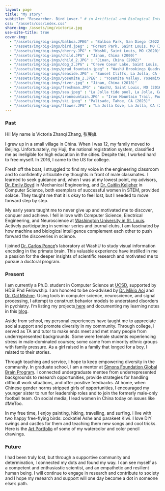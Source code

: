 ```yaml
---
layout: page
title: "My story"
subtitle: "Researcher. Bird Lover." # in Artificial and Biological Intelligence
css: "/assets/css/index.css"
share-img: /assets/img/victoria.jpg
use-site-title: true
cover-img:
  - "/assets/img/big-imgs/balboa.JPEG" : "Balboa Park, San Diego (2022)"
  - "/assets/img/big-imgs/bird.jpeg" : "Forest Park, Saint Louis, MO (2021)"
  - "/assets/img/big-imgs/cherry.JPG" : "WashU, Saint Louis, MO (2020)"
  - "/assets/img/big-imgs/child.JPG" : "Jinan, China (2000)"
  - "/assets/img/big-imgs/child_2.JPG" : "Jinan, China (2002)"
  - "/assets/img/big-imgs/dog_2.JPG" : "Creve Coeur Lake. Saint Louis, MO (2018)"
  - "/assets/img/big-imgs/grad_fountain.jpeg" : "WashU Brookings Quadrangle, Saint Louis, MO (2020)"
  - "/assets/img/big-imgs/seaside.JPG" : "Sunset Cliffs, La Jolla, CA (2021)"
  - "/assets/img/big-imgs/yosemite_2.JPEG" : "Yosemite Valley, Yosemite National Park, CA (2022)"
  - "/assets/img/big-imgs/river.jpg" : "Jinan, China (2018)"
  - "/assets/img/big-imgs/freshman.JPG" : "WashU, Saint Louis, MO (2016)"
  - "/assets/img/big-imgs/sea.jpeg" : "La Jolla tide pool, La Jolla, CA (2022)"
  - "/assets/img/big-imgs/ironmountain.JPG" : "Iron Mountain Trail, Poway, CA (2023)"
  - "/assets/img/big-imgs/ski.jpeg" : "Palisade, Tahoe, CA (2023)"
  - "/assets/img/big-imgs/flower.JPG" : "La Jolla Cove, La Jolla, CA (2021)"
---
```


<script src="https://ajax.googleapis.com/ajax/libs/jquery/3.4.1/jquery.min.js"></script>

<h3>Past</h3>
<p>
  Hi! My name is Victoria Zhanqi Zhang, 张展旗. 
</p>
<!-- <p>
  Hi! My name is Victoria Zhanqi Zhang, 张展旗. I am a Ph.D. student in Computer Science at UCSD, supported by HDSI Phd Fellowship. I am honored to be co-advised by <a href="https://aoilab.biosci.ucsd.edu/">Dr. Mikio Aoi</a> and <a href="http://mishne.ucsd.edu/">Dr. Gal Mishne</a>. Previously, I studied Computer Science and Electrical Engineering at Washington University in St. Louis. I was advised by <a href="https://ponce.hms.harvard.edu/">Dr. Carlos Ponce</a> as an undergrad research student. I was the Co-president of <a href="https://www.tbp.org/off/DisplayChapterInfo.cfm?ID=99">Tau Beta Pi Engineering Honor Society</a>, Missouri Gamma Chapter. 
</p> -->
<!-- <p>
  I am broadly interested in how machine and biological intelligence complement each other to push forward the discoveries of the brain. My research interests include machine learning, computational system neuroscience, optimization and signal processing. Specifically, I am currently interested in how human behavior reflects complex neural and physiological processes such as learning, perception, and decision-making in the brain. Using tools in machine learning, computational neuroscience, optimization, and signal processing, I attempt to construct unsupervised animal and human action recognition and behavior classification models to understand disorders in clinical settings. 
</p> -->
<p>I grew up in a small village in China. When I was 12, my family moved to Beijing. Unfortunately, my Huji, the national registration system, classified me as ineligible for high education in the cities. Despite this, I worked hard to free myself. In 2016, I came to the US for college.
</p>
<p>
  Fresh off the boat, I struggled to find my voice in the engineering classroom and to confidently articulate my thoughts in front of male classmates. I learned to seek guidance and, when I was at my lowest point, my advisors, <a href="https://engineering.wustl.edu/faculty/Emily-Boyd.html">Dr. Emily Boyd</a> in Mechanical Engineering, and <a href="https://engineering.wustl.edu/faculty/Caitlin-Kelleher.html">Dr. Caitlin Kelleher</a> in Computer Science, both exemplars of successful women in STEM, provided solace. They taught me that it is okay to feel lost, but I needed to move forward step by step. 
</p>

<p>
  My early years taught me to never give up and motivated me to discover, conquer and achieve. I fell in love with Computer Science, Electrical Engineering, and Neuroscience at <a href='https://wustl.edu/'>Washington University in St. Louis<a/>. Actively participating in seminar series and journal clubs, I am fascinated by how machine and biological intelligence complement each other to push forward the discoveries in science. 
</p>
<p>
 I joined <a href="https://ponce.hms.harvard.edu/">Dr. Carlos Ponce</a>’s laboratory at WashU to study visual information encoding in the primate brain. This valuable experience have instilled in me a passion for the deeper insights of scientific research and motivated me to pursue a doctoral program.
</p>
<h3>Present</h3>
<p>
  I am currently a Ph.D. student in Computer Science at <a href='https://ucsd.edu/'>UCSD<a/>, supported by HDSI Phd Fellowship. I am honored to be co-advised by <a href="https://aoilab.biosci.ucsd.edu/">Dr. Mikio Aoi</a> and <a href="http://mishne.ucsd.edu/">Dr. Gal Mishne</a>. Using tools in computer science,  neuroscience, and signal processing, I attempt to construct behavior models to understand disorders in pychiatry. I’m listing my projects<a href="https://zhanqizhang66.github.io/blog/"> here</a> and documenting my learning notes in this <a href="https://zhanqizhang66.github.io/blog/">blog</a>.   
</p>

<p>
  Aside from school, my personal experiences have taught me to appreciate social support and
promote diversity in my community. Through college, I served as TA and tutor to make ends
meet and met many people from underrepresented backgrounds. Some were female students
experiencing stress in male-dominated courses; some came from minority ethnic groups with
family pressure. As a girl raised in a family that longed for a boy, I related
to their stories.
</p> 
<p>
Through teaching and service, I hope to keep empowering diversity in the community. In graduate school, I am a mentor at <a href="https://www.simonsfoundation.org/collaborations/global-brain/people/?category=global-brain-surf-mentors&type=global-brain-fellows">Simons Foundation Global Brain Program</a>. I connected undergraduate mentee from underrepresented backgrounds to research opportunities, provide strategies for handling difficult work situations, and offer positive feedbacks. At home, when Chinese gender norms stripped girls of opportunities, I encouraged my younger sister to run for leadership roles and to join the formerly male-only
football team. On social media, I lead women in China today on issues like #MeToo. 
</p>
<p>
  In my free time, I enjoy painting, hiking, travelling, and surfing. I live with two happy free-flying birds: cockatiel Ashe and parakeet Kiwi. I love DIY swings and castles for them and teaching them new songs and cool tricks. Here is the <a href="https://zhanqizhang66.github.io/art/">Art Portfolio</a> of some of my watercolor and color pencil drawings. 
</p>
<h3>Future</h3>
<p>
  I had been truly lost, but through a supportive community and determination, I connected my
dots and found my way. I can see myself as a
competent and enthusiastic scientist, and an empathetic and resilient human being. I will
continue to engage in research and contribute to society and I hope my research and support
will one day become a dot in someone else’s path.
</p>

